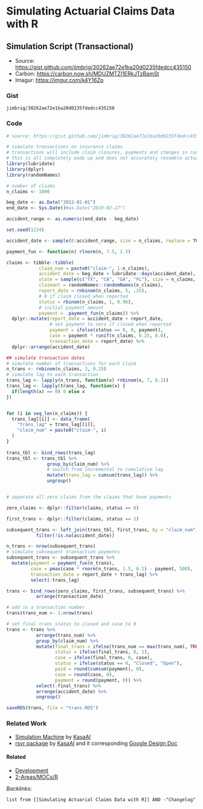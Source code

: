 # Simulating Actuarial Claims Data with R

## Simulation Script (Transactional)

* Source: https://gist.github.com/jimbrig/30262ae72e1ba20d0235fdedcc435150
* Carbon: https://carbon.now.sh/MDUZMTZI1ERkJTzBamSt
* Imagur: https://imgur.com/k4Y16Zp

### Gist

````gist
jimbrig/30262ae72e1ba20d0235fdedcc435150
````

### Code

````R
# source: https://gist.github.com/jimbrig/30262ae72e1ba20d0235fdedcc435150

# simulate transactions on insurance claims
# transactions will include claim closures, payments and changes in case reserves
# this is all completely made up and does not accurately resemble actual claims
library(lubridate)
library(dplyr)
library(randomNames)

# number of claims
n_claims <- 1000

beg_date <- as.Date("2012-01-01")
end_date <- Sys.Date()#as.Date("2019-02-17")

accident_range <- as.numeric(end_date - beg_date)

set.seed(1234)

accident_date <- sample(0:accident_range, size = n_claims, replace = TRUE)

payment_fun <- function(n) rlnorm(n, 7.5, 1.5)

claims <- tibble::tibble(
            claim_num = paste0("claim-", 1:n_claims),
            accident_date = beg_date + lubridate::days(accident_date),
            state = sample(c("TX", "CA", "GA", "FL"), size = n_claims, replace = TRUE),
            claimant = randomNames::randomNames(n_claims),
            report_date = rnbinom(n_claims, 5, .25),
            # 0 if claim closed when reported
            status = rbinom(n_claims, 1, 0.96),
            # initial payment amount
            payment =  payment_fun(n_claims)) %>%
  dplyr::mutate(report_date = accident_date + report_date,
                # set payment to zero if closed when reported
                payment = ifelse(status == 0, 0, payment),
                case = payment * runif(n_claims, 0.25, 8.0),
                transaction_date = report_date) %>%
  dplyr::arrange(accident_date)

## simulate transaction dates
# simulate number of transactions for each claim
n_trans <- rnbinom(n_claims, 3, 0.25)
# simulate lag to each transaction
trans_lag <- lapply(n_trans, function(x) rnbinom(x, 7, 0.1))
trans_lag <- lapply(trans_lag, function(x) {
  if(length(x) == 0) 0 else x
})


for (i in seq_len(n_claims)) {
  trans_lag[[i]] <- data_frame(
    "trans_lag" = trans_lag[[i]],
    "claim_num" = paste0("claim-", i)
  )
}
  
trans_tbl <- bind_rows(trans_lag)
trans_tbl <- trans_tbl %>%
               group_by(claim_num) %>%
               # switch from incremental to cumulative lag
               mutate(trans_lag = cumsum(trans_lag)) %>%
               ungroup()


# separate all zero claims from the claims that have payments

zero_claims <- dplyr::filter(claims, status == 0)

first_trans <- dplyr::filter(claims, status == 1)

subsequent_trans <- left_join(trans_tbl, first_trans, by = "claim_num") %>%
           filter(!is.na(accident_date)) 

n_trans <- nrow(subsequent_trans)
# simulate subsequent transaction payments
subsequent_trans <- subsequent_trans %>%
  mutate(payment = payment_fun(n_trans),
         case = pmax(case * rnorm(n_trans, 1.5, 0.1) - payment, 500),
         transaction_date = report_date + trans_lag) %>%
         select(-trans_lag)

trans <- bind_rows(zero_claims, first_trans, subsequent_trans) %>%
           arrange(transaction_date)

# add in a transaction number
trans$trans_num <- 1:nrow(trans)

# set final trans status to closed and case to 0
trans <- trans %>%
           arrange(trans_num) %>%
           group_by(claim_num) %>%
           mutate(final_trans = ifelse(trans_num == max(trans_num), TRUE, FALSE),
                  status = ifelse(final_trans, 0, 1),
                  case = ifelse(final_trans, 0, case),
                  status = ifelse(status == 0, "Closed", "Open"),
                  paid = round(cumsum(payment), 0),
                  case = round(case, 0),
                  payment = round(payment, 0)) %>%
           select(-final_trans) %>%
           arrange(accident_date) %>%
           ungroup()

saveRDS(trans, file = "trans.RDS")
````

### Related Work

* [Simulation Machine](../3-Resources/Tools/Developer%20Tools/Languages/R/R%20Packages/Actuarial%20R%20Packages/R%20Package%20-%20simulationmachine.md) by [KasaAI](KasaAI%20GitHub%20Organization.md)
* [rsvr package](../3-Resources/Tools/Developer%20Tools/Languages/R/R%20Packages/Actuarial%20R%20Packages/R%20Package%20-%20rsvr.md) by [KasaAI](KasaAI%20GitHub%20Organization.md) and it corresponding [Google Design Doc](https://docs.google.com/document/d/1x2Pi7tujWLAQlqd0chBXb0Ml0Ga2HK797OVJSaQQjv0/edit)

#### Related

* [Development](../2-Areas/MOCs/Development.md)
* [2-Areas/MOCs/R](../2-Areas/MOCs/R.md)

*Backlinks:*

````dataview
list from [[Simulating Actuarial Claims Data with R]] AND -"Changelog"
````
